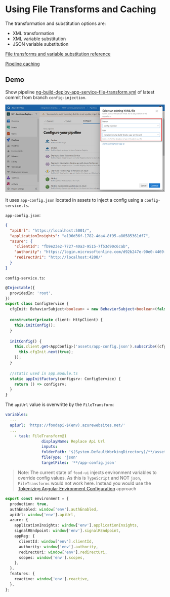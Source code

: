 # Using File Transforms and Caching

The transformation and substitution options are:

- XML transformation
- XML variable substitution
- JSON variable substitution

[File transforms and variable substitution reference](https://docs.microsoft.com/en-us/azure/devops/pipelines/tasks/transforms-variable-substitution?view=azure-devops&tabs=Classic)

[Pipeline caching](https://docs.microsoft.com/en-us/azure/devops/pipelines/release/caching?view=azure-devops)

## Demo

Show pipeline [ng-build-deploy-app-service-file-transform.yml](https://github.com/arambazamba/food-app/blob/config-injection/az-pipelines/ng-build-deploy-app-service-file-transform.yml) of latest commit from branch `config-injection`. 

![branch](_images/branch.png)

It uses `app-config.json` located in assets to inject a config using a `config-service.ts`. 

`app-config.json`:
```json
{
  "apiUrl": "https://localhost:5001/",
  "applicationInsights": "a196d36f-1782-4da4-8f95-a80585361df7",
  "azure": {
    "clientId": "fb9e23e2-7727-40a3-9515-7f53d90c6cab",
    "authority": "https://login.microsoftonline.com/d92b247e-90e0-4469-a129-6a32866c0d0a/",
    "redirectUri": "http://localhost:4200/"
  }
}
```

`config-service.ts`:
```typescript
@Injectable({
  providedIn: 'root',
})
export class ConfigService {
  cfgInit: BehaviorSubject<boolean> = new BehaviorSubject<boolean>(false);

  constructor(private client: HttpClient) {
    this.initConfig();
  }

  initConfig() {
    this.client.get<AppConfig>('assets/app-config.json').subscribe((cfg) => {
      this.cfgInit.next(true);
    });
  }

  //static used in app.module.ts
  static appInitFactory(configsrv: ConfigService) {
    return () => configsrv;
  }
}
```

The `apiUrl` value is overwritte by the `FileTransform`:

```yaml
variables:
  ...
  apiurl: 'https://foodapi-$(env).azurewebsites.net/'
  ...
    - task: FileTransform@1
                displayName: Replace Api Url
                inputs:
                folderPath: '$(System.DefaultWorkingDirectory)/**/assets'
                fileType: 'json'
                targetFiles: '**/app-config.json'
```
>Note: The current state of `food-ui` injects environment variables to override config values. As this is `TypeScript` and NOT `json`, `FileTransforms` would not work here. Instead you would use the [Tokenizing Angular Environment Configuration](https://josh-ops.com/posts/angular-tokenization/) approach

```typescript
export const environment = {
  production: true,
  authEnabled: window['env'].authEnabled,
  apiUrl: window['env'].apiUrl,
  azure: {
    applicationInsights: window['env'].applicationInsights,
    signalREndpoint: window['env'].signalREndpoint,
    appReg: {
      clientId: window['env'].clientId,
      authority: window['env'].authority,
      redirectUri: window['env'].redirectUri,
      scopes: window['env'].scopes,
    },
  },
  features: {
    reactive: window['env'].reactive,
  },
};
```